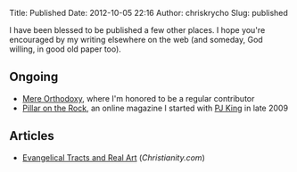 Title: Published
Date: 2012-10-05 22:16
Author: chriskrycho
Slug: published

I have been blessed to be published a few other places. I hope you're
encouraged by my writing elsewhere on the web (and someday, God willing,
in good old paper too).

Ongoing
-------

-   [Mere Orthodoxy][], where I'm honored to be a regular contributor
-   [Pillar on the Rock][], an online magazine I started with [PJ
    King][] in late 2009

Articles
--------

-   [Evangelical Tracts and Real Art][] (<cite>Christianity.com</cite>)

  [Mere Orthodoxy]: http://www.mereorthodoxy.com/author/chris-krycho/
  [Pillar on the Rock]: http://www.pillarontherock.com/
  [PJ King]: http://www.pjking.net/
  [Evangelical Tracts and Real Art]: http://www.christianity.com/christian-life/art-and-culture/evangelical-tracts-real-art.html?p=0
